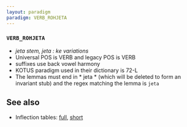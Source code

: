 ```yaml
---
layout: paradigm
paradigm: VERB_ROHJETA
---
```

### ` VERB_ROHJETA `

* _jeta stem, jeta : ke variations_
* Universal POS is VERB and legacy POS is VERB
* suffixes use back vowel harmony
* KOTUS paradigm used in their dictionary is 72-L
* The lemmas must end in * jeta * (which will be deleted to form an invariant stub) and the regex matching the lemma is ` jeta `

## See also

* Inflection tables: [full](gen/R/rohjeta.html), [short](gen/R/rohjeta_wikt.html)

